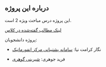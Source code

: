 ## درباره این پروژه

این پروژه درس مباحث ویژه 2 است.

[لینک مطالب گفته‌شده در کلاس](https://enchanted-bite-6e1.notion.site/Laravel-19b2f549e04480beb13bc5cc82a75460
)

پروژه دانشجویان:
- نگار کرامت نیا: [سامانه پشتیبانی مرکز انفورماتیک](https://github.com/negarkeramatnia/Informatics_Center_Support_System
)

- فرید جوهری: [شیرینی گوهری](https://github.com/FaridG7/gohari-pastry
)

